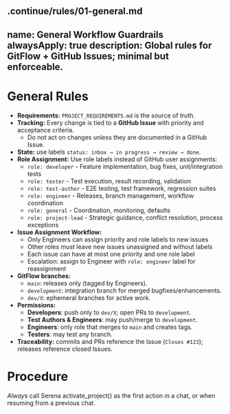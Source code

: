 .continue/rules/01-general.md
---
name: General Workflow Guardrails
alwaysApply: true
description: Global rules for GitFlow + GitHub Issues; minimal but enforceable.
---

# General Rules

- **Requirements:** `PROJECT_REQUIREMENTS.md` is the source of truth.
- **Tracking:** Every change is tied to a **GitHub Issue** with priority and acceptance criteria.
  - Do not act on changes unless they are documented in a GitHub Issue.
- **State:** use labels `status: inbox → in progress → review → done`.
- **Role Assignment:** Use role labels instead of GitHub user assignments:
  - `role: developer` - Feature implementation, bug fixes, unit/integration tests
  - `role: tester` - Test execution, result recording, validation
  - `role: test-author` - E2E testing, test framework, regression suites
  - `role: engineer` - Releases, branch management, workflow coordination
  - `role: general` - Coordination, monitoring, defaults
  - `role: project-lead` - Strategic guidance, conflict resolution, process exceptions
- **Issue Assignment Workflow:**
  - Only Engineers can assign priority and role labels to new issues
  - Other roles must leave new issues unassigned and without labels
  - Each issue can have at most one priority and one role label
  - Escalation: assign to Engineer with `role: engineer` label for reassignment
- **GitFlow branches:**
  - `main`: releases only (tagged by Engineers).
  - `development`: integration branch for merged bugfixes/enhancements.
  - `dev/X`: ephemeral branches for active work.
- **Permissions:**
  - **Developers**: push only to `dev/X`; open PRs to `development`.
  - **Test Authors & Engineers**: may push/merge to `development`.
  - **Engineers**: only role that merges to `main` and creates tags.
  - **Testers**: may test any branch.
- **Traceability:** commits and PRs reference the Issue (`Closes #123`); releases reference closed Issues.

# Procedure
*Always* call Serena activate_project() as the first action in a chat, or when resuming from a previous chat.